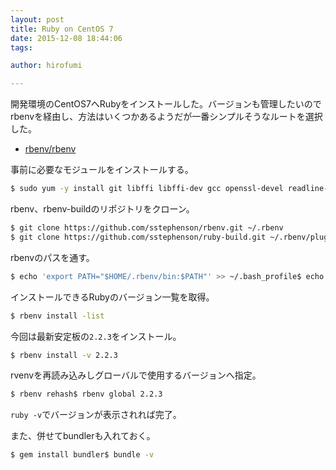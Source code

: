 ```yaml
---
layout: post
title: Ruby on CentOS 7
date: 2015-12-08 18:44:06
tags:

author: hirofumi

---
```

開発環境のCentOS7へRubyをインストールした。バージョンも管理したいのでrbenvを経由し、方法はいくつかあるようだが一番シンプルそうなルートを選択した。

-   [rbenv/rbenv](https://github.com/rbenv/rbenv)

事前に必要なモジュールをインストールする。

```bash
$ sudo yum -y install git libffi libffi-dev gcc openssl-devel readline-devel zlib-devel
```

rbenv、rbenv-buildのリポジトリをクローン。

```bash
$ git clone https://github.com/sstephenson/rbenv.git ~/.rbenv
$ git clone https://github.com/sstephenson/ruby-build.git ~/.rbenv/plugins/ruby-build
```

rbenvのパスを通す。

```bash
$ echo 'export PATH="$HOME/.rbenv/bin:$PATH"' >> ~/.bash_profile$ echo 'eval "$(rbenv init -)"' >> ~/.bash_profile$ exec $SHELL$ source ~/.bash_profile
```

インストールできるRubyのバージョン一覧を取得。

```bash
$ rbenv install -list
```

今回は最新安定板の`2.2.3`をインストール。

```bash
$ rbenv install -v 2.2.3
```

rvenvを再読み込みしグローバルで使用するバージョンへ指定。

```bash
$ rbenv rehash$ rbenv global 2.2.3
```

`ruby -v`でバージョンが表示されれば完了。

また、併せてbundlerも入れておく。

```bash
$ gem install bundler$ bundle -v
```